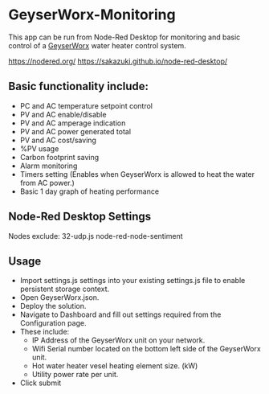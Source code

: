 # GeyserWorx-Monitoring

This app can be run from Node-Red Desktop for monitoring and basic control of a [GeyserWorx](www.geyserworx.co.za) water heater control system.

https://nodered.org/
https://sakazuki.github.io/node-red-desktop/


## Basic functionality include:
- PC and AC temperature setpoint control
- PV and AC enable/disable
- PV and AC amperage indication
- PV and AC power generated total
- PV and AC cost/saving
- %PV usage
- Carbon footprint saving
- Alarm monitoring
- Timers setting (Enables when GeyserWorx is allowed to heat the water from AC power.)
- Basic 1 day graph of heating performance

## Node-Red Desktop Settings
Nodes exclude:
32-udp.js
node-red-node-sentiment

## Usage
- Import settings.js settings into your existing settings.js file to enable persistent storage context.
- Open GeyserWorx.json.
- Deploy the solution.
- Navigate to Dashboard and fill out settings required from the Configuration page.
- These include:
  - IP Address of the GeyserWorx unit on your network.
  - Wifi Serial number located on the bottom left side of the GeyserWorx unit.
  - Hot water heater vesel heating element size. (kW)
  - Utility power rate per unit.
- Click submit

